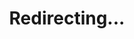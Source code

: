 ---
title: Redirecting...
layout: redirect
sitemap: false
permalink: /Canada_Francophone
redirect_to: /CFR/
---
